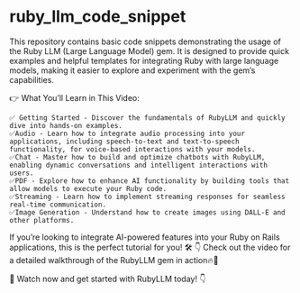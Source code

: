# ruby_llm_code_snippet
This repository contains basic code snippets demonstrating the usage of the Ruby LLM (Large Language Model) gem. It is designed to provide quick examples and helpful templates for integrating Ruby with large language models, making it easier to explore and experiment with the gem’s capabilities.

👉 What You’ll Learn in This Video:

    ✅ Getting Started - Discover the fundamentals of RubyLLM and quickly dive into hands-on examples.
    ✅Audio - Learn how to integrate audio processing into your applications, including speech-to-text and text-to-speech functionality, for voice-based interactions with your models.
    ✅Chat - Master how to build and optimize chatbots with RubyLLM, enabling dynamic conversations and intelligent interactions with users.
    ✅PDF - Explore how to enhance AI functionality by building tools that allow models to execute your Ruby code.
    ✅Streaming - Learn how to implement streaming responses for seamless real-time communication.
    ✅Image Generation - Understand how to create images using DALL-E and other platforms.

If you’re looking to integrate AI-powered features into your Ruby on Rails applications, this is the perfect tutorial for you! 🛠️
👇 Check out the video for a detailed walkthrough of the RubyLLM gem in action🔥🔔

🎥 Watch now and get started with RubyLLM today! 👇
